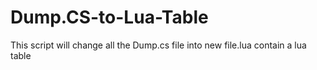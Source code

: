 # Dump.CS-to-Lua-Table
This script will change all the Dump.cs file into new file.lua contain a lua table
